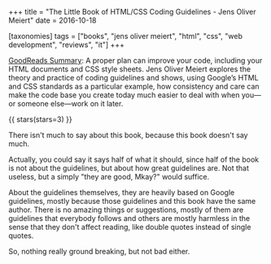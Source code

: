 +++
title = "The Little Book of HTML/CSS Coding Guidelines - Jens Oliver Meiert"
date = 2016-10-18

[taxonomies]
tags = ["books", "jens oliver meiert", "html", "css", "web development", "reviews", "it"]
+++

[GoodReads Summary](https://www.goodreads.com/book/show/28196387-the-little-book-of-html-css-coding-guidelines):
A proper plan can improve your code, including your HTML documents and CSS
style sheets. Jens Oliver Meiert explores the theory and practice of coding
guidelines and shows, using Google’s HTML and CSS standards as a particular
example, how consistency and care can make the code base you create today much
easier to deal with when you—or someone else—work on it later.

<!-- more -->

{{ stars(stars=3) }}

There isn't much to say about this book, because this book doesn't say much. 

Actually, you could say it says half of what it should, since half of the book
is not about the guidelines, but about how great guidelines are. Not that
useless, but a simply "they are good, Mkay?" would suffice. 

About the guidelines themselves, they are heavily based on Google guidelines,
mostly because those guidelines and this book have the same author. There is
no amazing things or suggestions, mostly of them are guidelines that everybody
follows and others are mostly harmless in the sense that they don't affect
reading, like double quotes instead of single quotes.

So, nothing really ground breaking, but not bad either.
